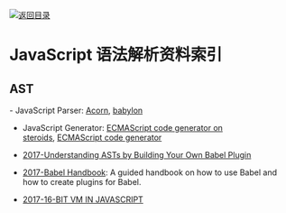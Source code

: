 [![返回目录](https://parg.co/UGo)](https://parg.co/b4z) 
 


 


 


 




# JavaScript 语法解析资料索引




## AST
- JavaScript Parser: [Acorn](https://github.com/ternjs/acorn), [babylon](https://github.com/babel/babylon)
- JavaScript Generator: [ECMAScript code generator on steroids](https://github.com/inikulin/esotope), [ECMAScript code generator](https://github.com/estools/escodegen)

- [2017-Understanding ASTs by Building Your Own Babel Plugin](https://www.sitepoint.com/understanding-asts-building-babel-plugin/)

- [2017-Babel Handbook](https://github.com/thejameskyle/babel-handbook): A guided handbook on how to use Babel and how to create plugins for Babel.

- [2017-16-BIT VM IN JAVASCRIPT](https://francisstokes.wordpress.com/2017/07/20/16-bit-vm-in-javascript/)


